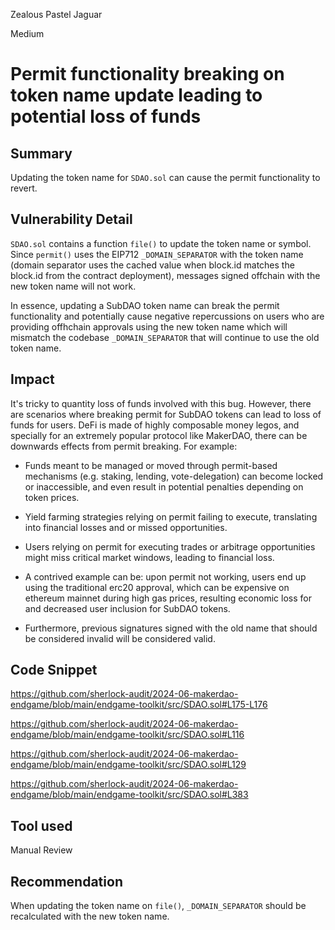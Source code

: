 Zealous Pastel Jaguar

Medium

# Permit functionality breaking on token name update leading to potential loss of funds

## Summary

Updating the token name for `SDAO.sol` can cause the permit functionality to revert.

## Vulnerability Detail

`SDAO.sol` contains a function `file()` to update the token name or symbol. Since `permit()` uses the EIP712 `_DOMAIN_SEPARATOR` with the token name (domain separator uses the cached value when block.id matches the block.id from the contract deployment), messages signed offchain with the new token name will not work.

In essence, updating a SubDAO token name can break the permit functionality and potentially cause negative repercussions on users who are providing offhchain approvals using the new token name which will mismatch the codebase `_DOMAIN_SEPARATOR` that will continue to use the old token name.

## Impact

It's tricky to quantity loss of funds involved with this bug. However, there are scenarios where breaking permit for SubDAO tokens can lead to loss of funds for users. DeFi is made of highly composable money legos, and specially for an extremely popular protocol like MakerDAO, there can be downwards effects from permit breaking. For example:

- Funds meant to be managed or moved through permit-based mechanisms (e.g. staking, lending, vote-delegation) can become locked or inaccessible, and even result in potential penalties depending on token prices.

- Yield farming strategies relying on permit failing to execute, translating into financial losses and or missed opportunities.

- Users relying on permit for executing trades or arbitrage opportunities might miss critical market windows, leading to financial loss.

- A contrived example can be: upon permit not working, users end up using the traditional erc20 approval, which can be expensive on ethereum mainnet during high gas prices, resulting economic loss for and decreased user inclusion for SubDAO tokens.

- Furthermore, previous signatures signed with the old name that should be considered invalid will be considered valid.

## Code Snippet

https://github.com/sherlock-audit/2024-06-makerdao-endgame/blob/main/endgame-toolkit/src/SDAO.sol#L175-L176

https://github.com/sherlock-audit/2024-06-makerdao-endgame/blob/main/endgame-toolkit/src/SDAO.sol#L116

https://github.com/sherlock-audit/2024-06-makerdao-endgame/blob/main/endgame-toolkit/src/SDAO.sol#L129

https://github.com/sherlock-audit/2024-06-makerdao-endgame/blob/main/endgame-toolkit/src/SDAO.sol#L383

## Tool used

Manual Review

## Recommendation

When updating the token name on `file()`, `_DOMAIN_SEPARATOR` should be recalculated with the new token name.

